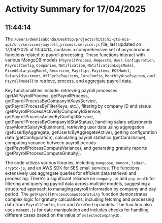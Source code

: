 # Activity Summary for 17/04/2025

## 11:44:14
The `/Users/dennisabonda/Desktop/projects/hitachi-gts-mcs-api/src/services/payroll_process.service.js` file, last updated on 17/04/2025 at 10:44:14, contains a comprehensive set of asynchronous functions related to payroll processing.  These functions interact with various MongoDB models (`PayrollProcess`, `Requests`, `User`, `Configuration`, `PayrollConfig`, `Companies`, `Notification`, `NotificationLogsModel`, `FixedSalaryLogModel`, `Recursive`, `Payslips`, `Payitems`, `EOSModel`, `SalaryAdjustment`, `OffCyclePayitems`, `CoreConfig`, `MonthlyWisePayitem`, and `PayrollModel`) to retrieve, process, and aggregate payroll data.

Key functionalities include: retrieving payroll processes (getAllPayrollProcess, getPayrollProcess, getPayrollProcessByCompanyIdKeysService, getPayrollProcessByFilterKeys, etc.),  filtering by company ID and status (getPayrollProcessActiveByCompanyIdService, getPayrollProcessActiveByConfigIdService, getPayrollProcessByCompanyIdStatStatus),  handling salary adjustments (payMonthSalaryAdjustment), retrieving user data using aggregation (getUserByAggregate, getUserIdByAggregateActive),  getting configuration data (getConfiguration), calculating payroll statistics (getCardsValue), computing variance between payroll periods (getPayrollProcessComputeVariance), and generating gratuity reports (getPayrollProcessComputeGratuity).

The code utilizes various libraries, including `mongoose`, `moment`, `lodash`, `crypto-js`, and an AWS SDK for SES email services.  The functions extensively use aggregate queries for efficient data retrieval and processing.  There's a significant reliance on `company_id` and `pay_month` for filtering and querying payroll data across multiple models, suggesting a structured approach to managing payroll information by company and pay period.  The `getPayrollProcessComputeGratuity` function demonstrates complex logic for gratuity calculations, including fetching and processing data from `PayrollConfig`, `User` and `CoreConfig` models.  The function also uses `moment.js` for date manipulation and includes checks for handling different cases based on the value of `selectedCompanyID`.
